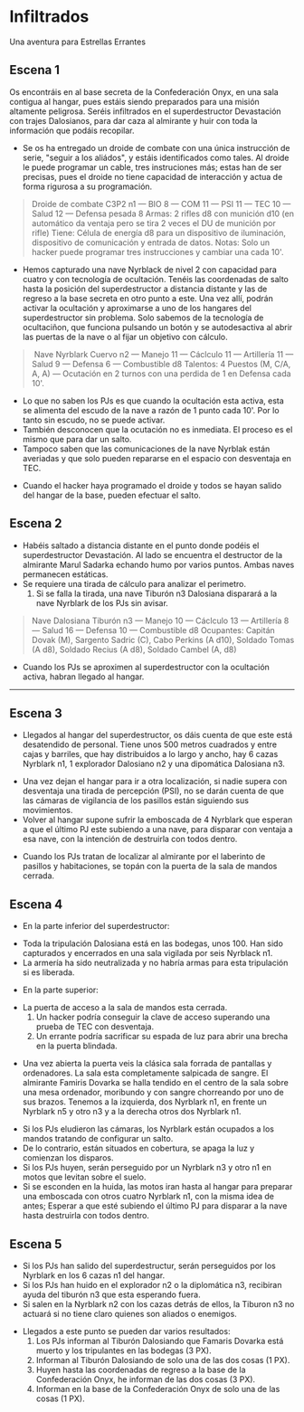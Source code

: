 Infiltrados
===========
Una aventura para Estrellas Errantes

Escena 1
--------
Os encontráis en al base secreta de la Confederación Onyx, en una sala contigua al hangar, pues estáis siendo preparados para una misión altamente peligrosa. Seréis infiltrados en el superdestructor Devastación con trajes Dalosianos, para dar caza al almirante y huir con toda la información que podáis recopilar.

- Se os ha entregado un droide de combate con una única instrucción de serie, "seguir a los aliádos", y estáis identificados como tales. Al droide le puede programar un cable, tres instruciones más; estas han de ser precisas, pues el droide no tiene capacidad de interacción y actua de forma rigurosa a su programación.
> Droide de combate C3P2 n1 — BIO 8 — COM 11 — PSI 11 — TEC 10 — Salud 12 — Defensa pesada 8
> Armas: 2 rifles d8 con munición d10 (en automático da ventaja pero se tira 2 veces el DU de munición por rifle)
> Tiene: Célula de energía d8 para un dispositivo de iluminación, dispositivo de comunicación y entrada de datos.
> Notas: Solo un hacker puede programar tres instrucciones y cambiar una cada 10'. 

- Hemos capturado una nave Nyrblack de nivel 2 con capacidad para cuatro y con tecnología de ocultación. Tenéis las coordenadas de salto hasta la posición del superdestructor a distancia distante y las de regreso a la base secreta en otro punto a este. Una vez allí, podrán activar la ocultación y aproximarse a uno de los hangares del superdestructor sin problema. Solo sabemos de la tecnología de ocultaciñon, que funciona pulsando un botón y se autodesactiva al abrir las puertas de la nave o al fijar un objetivo con cálculo.
> Nave Nyrblark Cuervo n2 — Manejo 11 — Cáclculo 11 — Artillería 11 — Salud 9 — Defensa 6 — Combustible d8
> Talentos: 4 Puestos (M, C/A, A, A) — Ocutación en 2 turnos con una perdida de 1 en Defensa cada 10'.
* Lo que no saben los PJs es que cuando la ocultación esta activa, esta se alimenta del escudo de la nave a razón de 1 punto cada 10'. Por lo tanto sin escudo, no se puede activar.
* También desconocen que la ocutación no es inmediata. El proceso es el mismo que para dar un salto.
* Tampoco saben que las comunicaciones de la nave Nyrblak están averiadas y que solo pueden repararse en el espacio con desventaja en TEC.
- Cuando el hacker haya programado el droide y todos se hayan salido del hangar de la base, pueden efectuar el salto.

Escena 2
--------
- Habéis saltado a distancia distante en el punto donde podéis el superdestructor Devastación. Al lado se encuentra el destructor de la almirante Marul Sadarka echando humo por varios puntos. Ambas naves permanecen estáticas.
- Se requiere una tirada de cálculo para analizar el perimetro.
	1. Si se falla la tirada, una nave Tiburón n3 Dalosiana disparará a la nave Nyrblark de los PJs sin avisar.
> Nave Dalosiana Tiburón n3 — Manejo 10 — Cáclculo 13 — Artillería 8 — Salud 16 — Defensa 10 — Combustible d8
> Ocupantes: Capitán Dovak (M), Sargento Sadric (C), Cabo Perkins (A d10), Soldado Tomas (A d8), Soldado Recius (A d8), Soldado Cambel (A, d8)
- Cuando los PJs se aproximen al superdestructor con la ocultación activa, habran llegado al hangar.

<hr class="end-col">

Escena 3
--------
- Llegados al hangar del superdestructor, os dáis cuenta de que este está desatendido de personal. Tiene unos 500 metros cuadrados y entre cajas y barriles, que hay distribuidos a lo largo y ancho, hay 6 cazas Nyrblark n1, 1 explorador Dalosiano n2 y una dipomática Dalosiana n3.
* Una vez dejan el hangar para ir a otra localización, si nadie supera con desventaja una tirada de percepción (PSI), no se darán cuenta de que las cámaras de vigilancia de los pasillos están siguiendo sus movimientos.
* Volver al hangar supone sufrir la emboscada de 4 Nyrblark que esperan a que el último PJ este subiendo a una nave, para disparar con ventaja a esa nave, con la intención de destruirla con todos dentro.
- Cuando los PJs tratan de localizar al almirante por el laberinto de pasillos y habitaciones, se topán con la puerta de la sala de mandos cerrada.

Escena 4
--------
- En la parte inferior del superdestructor:
* Toda la tripulación Dalosiana está en las bodegas, unos 100. Han sido capturados y encerrados en una sala vigilada por seis Nyrblack n1.
* La armería ha sido neutralizada y no habría armas para esta tripulación si es liberada.

- En la parte superior:
* La puerta de acceso a la sala de mandos esta cerrada.
	1. Un hacker podría conseguir la clave de acceso superando una prueba de TEC con desventaja.
	1. Un errante podría sacrificar su espada de luz para abrir una brecha en la puerta blindada.
- Una vez abierta la puerta veis la clásica sala forrada de pantallas y ordenadores. La sala esta completamente salpicada de sangre. El almirante Famiris Dovarka se halla tendido en el centro de la sala sobre una mesa ordenador, moribundo y con sangre chorreando por uno de sus brazos. Tenemos a la izquierda, dos Nyrblark n1, en frente un Nyrblark n5 y otro n3 y a la derecha otros dos Nyrblark n1.
* Si los PJs eludieron las cámaras, los Nyrblark están ocupados a los mandos tratando de configurar un salto.
* De lo contrario, están situados en cobertura, se apaga la luz y comienzan los disparos.
* Si los PJs huyen, serán perseguido por un Nyrblark n3 y otro n1 en motos que levitan sobre el suelo.
* Si se esconden en la huida, las motos iran hasta al hangar para preparar una emboscada con otros cuatro Nyrblark n1, con la misma idea de antes; Esperar a que esté subiendo el último PJ para disparar a la nave hasta destruirla con todos dentro.

Escena 5
--------
* Si los PJs han salido del superdestructur, serán perseguidos por los Nyrblark en los 6 cazas n1 del hangar.
* Si los PJs han huido en el explorador n2 o la diplomática n3, recibiran ayuda del tiburón n3 que esta esperando fuera.
* Si salen en la Nyrblark n2 con los cazas detrás de ellos, la Tiburon n3 no actuará si no tiene claro quienes son aliados o enemigos.

- Llegados a este punto se pueden dar varios resultados:
	1. Los PJs informan al Tiburón Dalosiando que Famaris Dovarka está muerto y los tripulantes en las bodegas (3 PX).
	1. Informan al Tiburón Dalosiando de solo una de las dos cosas (1 PX).
	1. Huyen hasta las coordenadas de regreso a la base de la Confederación Onyx, he informan de las dos cosas (3 PX).
	1. Informan en la base de la Confederación Onyx de solo una de las cosas (1 PX).

